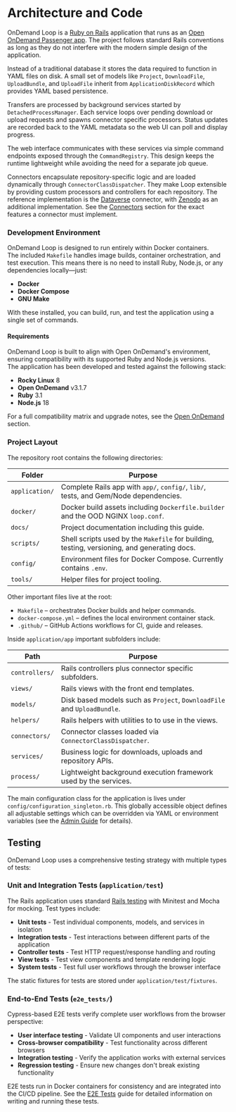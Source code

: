 # Architecture and Code

OnDemand Loop is a [Ruby on Rails](https://rubyonrails.org/) application that runs as an [Open OnDemand
Passenger app](https://osc.github.io/ood-documentation/latest/tutorials/tutorials-passenger-apps.html).
The project follows standard Rails conventions as long as they do
not interfere with the modern simple design of the application.

Instead of a traditional database it stores the data required to function in YAML files on disk.
A small set of models like `Project`, `DownloadFile`, `UploadBundle`, and `UploadFile` inherit from
`ApplicationDiskRecord` which provides YAML based persistence.

Transfers are processed by background services started by
`DetachedProcessManager`.  Each service loops over pending download or upload
requests and spawns connector specific processors.  Status updates are recorded
back to the YAML metadata so the web UI can poll and display progress.

The web interface communicates with these services via simple command endpoints
exposed through the `CommandRegistry`.  This design keeps the runtime
lightweight while avoiding the need for a separate job queue.

Connectors encapsulate repository-specific logic and are loaded dynamically
through `ConnectorClassDispatcher`. They make Loop extensible by providing
custom processors and controllers for each repository. The reference
implementation is the [Dataverse](https://dataverse.org) connector, with [Zenodo](https://zenodo.org) as an additional
implementation. See the [Connectors](connectors.md) section for the exact features a
connector must implement.

### Development Environment
OnDemand Loop is designed to run entirely within Docker containers.  
The included `Makefile` handles image builds, container orchestration, and test execution.
This means there is no need to install Ruby, Node.js, or any dependencies locally—just:

- **Docker**
- **Docker Compose**
- **GNU Make**

With these installed, you can build, run, and test the application using a single set of commands.

#### Requirements
OnDemand Loop is built to align with Open OnDemand's environment, ensuring compatibility with its supported Ruby and Node.js versions.  
The application has been developed and tested against the following stack:

- **Rocky Linux** 8
- **Open OnDemand** v3.1.7
- **Ruby** 3.1
- **Node.js** 18

For a full compatibility matrix and upgrade notes, see the [Open OnDemand](ood.md) section.


### Project Layout
The repository root contains the following directories:

| Folder         | Purpose                                                                                      |
|----------------|----------------------------------------------------------------------------------------------|
| `application/` | Complete Rails app with `app/`, `config/`, `lib/`, tests, and Gem/Node dependencies.         |
| `docker/`      | Docker build assets including `Dockerfile.builder` and the OOD NGINX `loop.conf`.            |
| `docs/`        | Project documentation including this guide.                                                  |
| `scripts/`     | Shell scripts used by the `Makefile` for building, testing, versioning, and generating docs. |
| `config/`      | Environment files for Docker Compose. Currently contains `.env`.                             |
| `tools/`       | Helper files for project tooling.                                                            |

Other important files live at the root:

- `Makefile` – orchestrates Docker builds and helper commands.
- `docker-compose.yml` – defines the local environment container stack.
- `.github/` – GitHub Actions workflows for CI, guide and releases.

Inside `application/app` important subfolders include:

| Path           | Purpose                                                                 |
|----------------|-------------------------------------------------------------------------|
| `controllers/` | Rails controllers plus connector specific subfolders.                   |
| `views/`       | Rails views with the front end templates.                               |
| `models/`      | Disk based models such as `Project`, `DownloadFile` and `UploadBundle`. |
| `helpers/`     | Rails helpers with utilities to to use in the views.                    |
| `connectors/`  | Connector classes loaded via `ConnectorClassDispatcher`.                |
| `services/`    | Business logic for downloads, uploads and repository APIs.              |
| `process/`     | Lightweight background execution framework used by the services.        |

The main configuration class for the application is lives under `config/configuration_singleton.rb`.
This globally accessible object defines all adjustable settings which can be
overridden via YAML or environment variables (see the [Admin Guide](../admin.md) for details).

## Testing

OnDemand Loop uses a comprehensive testing strategy with multiple types of tests:

### Unit and Integration Tests (`application/test`)

The Rails application uses standard [Rails testing](https://guides.rubyonrails.org/testing.html) with Minitest and Mocha for mocking. Test types include:

- **Unit tests** - Test individual components, models, and services in isolation
- **Integration tests** - Test interactions between different parts of the application
- **Controller tests** - Test HTTP request/response handling and routing
- **View tests** - Test view components and template rendering logic
- **System tests** - Test full user workflows through the browser interface

The static fixtures for tests are stored under `application/test/fixtures`.

### End-to-End Tests (`e2e_tests/`)

Cypress-based E2E tests verify complete user workflows from the browser perspective:

- **User interface testing** - Validate UI components and user interactions
- **Cross-browser compatibility** - Test functionality across different browsers
- **Integration testing** - Verify the application works with external services
- **Regression testing** - Ensure new changes don't break existing functionality

E2E tests run in Docker containers for consistency and are integrated into the CI/CD pipeline. See the [E2E Tests](e2e_tests.md) guide for detailed information on writing and running these tests.
